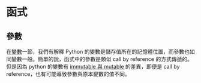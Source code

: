 # 函式

## 參數

在[變數](./02-Types-Variables.html)一節，我們有解釋 Python 的變數是儲存值所在的記憶體位置，而參數也如同變數一般。簡單的說，函式中的參數是類似 call by reference 的方式傳遞的。但是因為 python 的變數有 [immutable 與 mutable](./02-Types-Variables.html#immutable-%E8%88%87-mutable) 的差異，即便是 call by reference，也有可能導致參數與原本變數的值不同。




